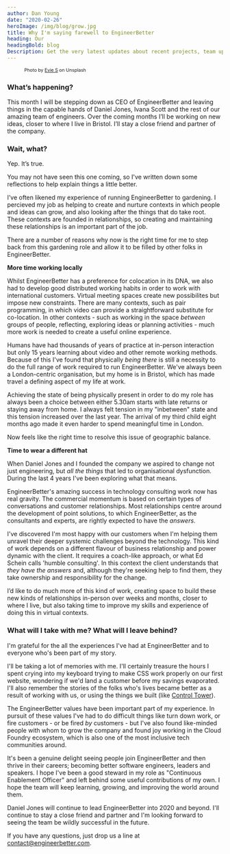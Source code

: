 ```yaml
---
author: Dan Young
date: "2020-02-26"
heroImage: /img/blog/grow.jpg
title: Why I'm saying farewell to EngineerBetter
heading: Our
headingBold: blog
Description: Get the very latest updates about recent projects, team updates, thoughts and industry news from our team of EngineerBetter experts.
---
```


<figure>
    <figcaption style="font-size: 8pt">
    Photo by <a href="https://unsplash.com/@evieshaffer?utm_source=unsplash&utm_medium=referral&utm_content=creditCopyText">Evie S</a> on Unsplash
    </figcaption>
</figure>

### What’s happening?

This month I will be stepping down as CEO of EngineerBetter and leaving things in the capable hands of Daniel Jones, Ivana Scott and the rest of our amazing team of engineers. Over the coming months I’ll be working on new ideas, closer to where I live in Bristol. I’ll stay a close friend and partner of the company.

### Wait, what?

Yep. It’s true. 

You may not have seen this one coming, so I've written down some reflections to help explain things a little better.

I’ve often likened my experience of running EngineerBetter to gardening. I percieved my job as helping to create and nurture contexts in which people and ideas can grow, and also looking after the things that do take root. These contexts are founded in relationships, so creating and maintaining these relationships is an important part of the job.

There are a number of reasons why now is the right time for me to step back from this gardening role and allow it to be filled by other folks in EngineerBetter.

**More time working locally**

Whilst EngineerBetter has a preference for colocation in its DNA, we also had to develop good distributed working habits in order to work with international customers. Virtual meeting spaces create new possibilites but impose new constraints. There are many contexts, such as pair programming, in which video can provide a straightforward substitute for co-location. In other contexts - such as working in the space *between* groups of people, reflecting, exploring ideas or planning activities - much more work is needed to create a useful online experience. 

Humans have had thousands of years of practice at in-person interaction but only 15 years learning about video and other remote working methods. Because of this I've found that physically *being there* is still a necessity to do the full range of work required to run EngineerBetter. We've always been a London-centric organisation, but my home is in Bristol, which has made travel a defining aspect of my life at work.

Achieving the state of being physically present in order to do my role has always been a choice between either 5.30am starts with late returns or staying away from home. I always felt tension in my "inbetween" state and this tension increased over the last year. The arrival of my third child eight months ago made it even harder to spend meaningful time in London. 

Now feels like the right time to resolve this issue of geographic balance.

**Time to wear a different hat**

When Daniel Jones and I founded the company we aspired to change not just engineering, but *all the things* that led to organisational dysfunction. During the last 4 years I've been exploring what that means. 

EngineerBetter's amazing success in technology consulting work now has real gravity. The commercial momentum is based on certain types of conversations and customer relationships. Most relationships centre around the development of point solutions, to which EngineerBetter, as the consultants and experts, are rightly expected to have the *answers*. 

I've discovered I'm most happy with our customers when I'm helping them unravel their deeper systemic challenges beyond the technology. This kind of work depends on a different flavour of business relationship and power dynamic with the client. It requires a coach-like approach, or what Ed Schein calls 'humble consulting'. In this context the client understands that *they have the answers* and, although they're seeking help to find them, they take ownership and responsibility for the change.

I’d like to do much more of this kind of work, creating space to build these new kinds of relationships in-person over weeks and months, closer to where I live, but also taking time to improve my skills and experience of doing this in virtual contexts.

### What will I take with me? What will I leave behind?

I'm grateful for the all the experiences I've had at EngineerBetter and to everyone who's been part of my story.

I'll be taking a lot of memories with me. I'll certainly treasure the hours I spent crying into my keyboard trying to make CSS work properly on our first website, wondering if we'd land a customer before my savings evaporated. I'll also remember the stories of the folks who's lives became better as a result of working with us, or using the things we built (like [Control Tower](https://github.com/EngineerBetter/control-tower)).

The EngineerBetter values have been important part of my experience. In pursuit of these values I've had to do difficult things like turn down work, or fire customers - or be fired *by* customers - but I've also found like-minded people with whom to grow the company and found joy working in the Cloud Foundry ecosystem, which is also one of the most inclusive tech communities around.

It's been a genuine delight seeing people join EngineerBetter and then thrive in their careers; becoming better software engineers, leaders and speakers. I hope I've been a good steward in my role as "Continuous Enablement Officer" and left behind some useful contributions of my own. I hope the team will keep learning, growing, and improving the world around them.

Daniel Jones will continue to lead EngineerBetter into 2020 and beyond. I'll continue to stay a close friend and partner and I'm looking forward to seeing the team be wildly successful in the future.

If you have any questions, just drop us a line at contact@engineerbetter.com.

